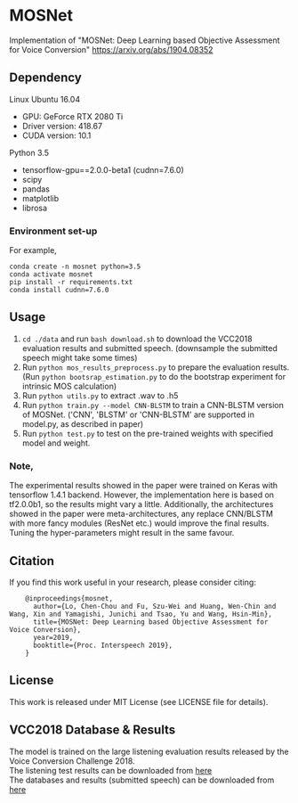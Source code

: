 # MOSNet
Implementation of  "MOSNet: Deep Learning based Objective Assessment for Voice Conversion"
https://arxiv.org/abs/1904.08352

## Dependency
Linux Ubuntu 16.04
- GPU: GeForce RTX 2080 Ti
- Driver version: 418.67
- CUDA version: 10.1

Python 3.5
- tensorflow-gpu==2.0.0-beta1 (cudnn=7.6.0)
- scipy
- pandas
- matplotlib
- librosa

### Environment set-up
For example,
```
conda create -n mosnet python=3.5
conda activate mosnet
pip install -r requirements.txt
conda install cudnn=7.6.0
```

## Usage

1. `cd ./data` and run `bash download.sh` to download the VCC2018 evaluation results and submitted speech. (downsample the submitted speech might take some times)
2. Run `python mos_results_preprocess.py` to prepare the evaluation results. (Run `python bootsrap_estimation.py` to do the bootstrap experiment for intrinsic MOS calculation)
3. Run `python utils.py` to extract .wav to .h5
4. Run `python train.py --model CNN-BLSTM` to train a CNN-BLSTM version of MOSNet. ('CNN', 'BLSTM' or 'CNN-BLSTM' are supported in model.py, as described in paper)
5. Run `python test.py` to test on the pre-trained weights with specified model and weight.


### Note,
The experimental results showed in the paper were trained on Keras with tensorflow 1.4.1 backend. However, the implementation here is based on tf2.0.0b1, so the results might vary a little. Additionally, the architectures showed in the paper were meta-architectures, any replace CNN/BLSTM with more fancy modules (ResNet etc.) would improve the final results. Tuning the hyper-parameters might result in the same favour. 


## Citation

If you find this work useful in your research, please consider citing:
```
    @inproceedings{mosnet,
      author={Lo, Chen-Chou and Fu, Szu-Wei and Huang, Wen-Chin and Wang, Xin and Yamagishi, Junichi and Tsao, Yu and Wang, Hsin-Min},
      title={MOSNet: Deep Learning based Objective Assessment for Voice Conversion},
      year=2019,
      booktitle={Proc. Interspeech 2019},
    }
```
 
 
## License

This work is released under MIT License (see LICENSE file for details).


## VCC2018 Database & Results

The model is trained on the large listening evaluation results released by the Voice Conversion Challenge 2018.<br>
The listening test results can be downloaded from [here](https://datashare.is.ed.ac.uk/handle/10283/3257)<br>
The databases and results (submitted speech) can be downloaded from [here](https://datashare.is.ed.ac.uk/handle/10283/3061)<br>
